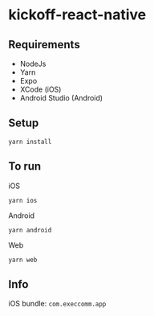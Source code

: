 # kickoff-react-native

## Requirements

- NodeJs
- Yarn
- Expo
- XCode (iOS)
- Android Studio (Android)

## Setup

```
yarn install
```

## To run

iOS

```
yarn ios
```

Android

```
yarn android
```

Web

```
yarn web
```

## Info

iOS bundle: `com.execcomm.app`
